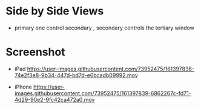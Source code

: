 # Side by Side Views

- primary one control secondary , secondary controls the tertiary window


# Screenshot

- iPad
https://user-images.githubusercontent.com/73952475/161397838-74e2f3e8-9b34-447d-bd7d-e6bcadb09992.mov

- iPhone
https://user-images.githubusercontent.com/73952475/161397839-6862267c-fd71-4d29-90e2-9fc42ca472a0.mov


